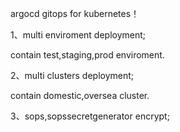 argocd gitops for kubernetes！

1、multi enviroment deployment;

contain test,staging,prod enviroment.

2、multi clusters deployment;

contain domestic,oversea cluster.

3、sops,sopssecretgenerator encrypt;

